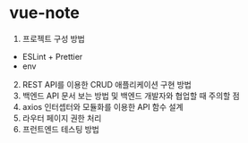 # vue-note
1. 프로젝트 구성 방법
- ESLint + Prettier
- env
2. REST API를 이용한 CRUD 애플리케이션 구현 방법
3. 백엔드 API 문서 보는 방법 및 백엔드 개발자와 협업할 때 주의할 점
4. axios 인터셉터와 모듈화를 이용한 API 함수 설계
5. 라우터 페이지 권한 처리 
6. 프런트엔드 테스팅 방법

